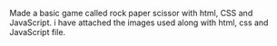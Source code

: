 Made a basic game called rock paper scissor with html, CSS and JavaScript.
i have attached the images used along with html, css and JavaScript file.
